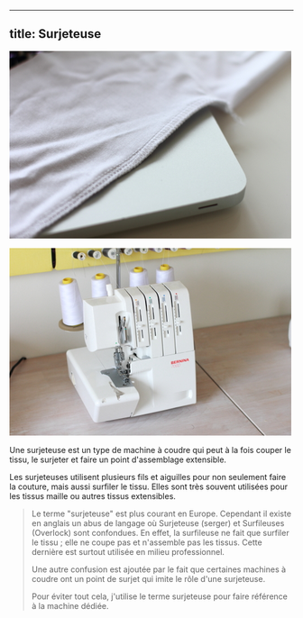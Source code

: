 ***

## title: Surjeteuse

![L'arrière d'une couture faite à la surjeteuse](serged-seam.jpg)

![Ma surjeteuse, une Bernina 700D](serger.jpg)

Une surjeteuse est un type de machine à coudre qui peut à la fois couper le tissu, le surjeter et faire un point d'assemblage extensible.

Les surjeteuses utilisent plusieurs fils et aiguilles pour non seulement faire la couture, mais aussi surfiler le tissu. Elles sont très souvent utilisées pour les tissus maille ou autres tissus extensibles.

> Le terme "surjeteuse" est plus courant en Europe. Cependant il existe en anglais un abus de langage où Surjeteuse (serger) et Surfileuses (Overlock) sont confondues. En effet, la surfileuse ne fait que surfiler le tissu ; elle ne coupe pas et n'assemble pas les tissus. Cette dernière est surtout utilisée en milieu professionnel.
>
> Une autre confusion est ajoutée par le fait que certaines machines à coudre ont un point de surjet qui imite le rôle d'une surjeteuse.
>
> Pour éviter tout cela, j'utilise le terme surjeteuse pour faire référence à la machine dédiée.
